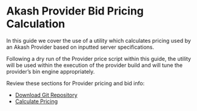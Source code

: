 # Akash Provider Bid Pricing Calculation

In this guide we cover the use of a utility which calculates pricing used by an Akash Provider based on inputted server specifications.&#x20;

Following a dry run of the Provider price script within this guide, the utility will be used within the execution of the provider build and will tune the provider’s bin engine appropriately.

Review these sections for Provider pricing and bid info:

* [Download Git Repository](../../../../providers/build-a-cloud-provider/akash-provider-bid-pricing/download-git-repository.md)
* [Calculate Pricing](../../../../providers/build-a-cloud-provider/akash-provider-bid-pricing/example-command-use.md)

